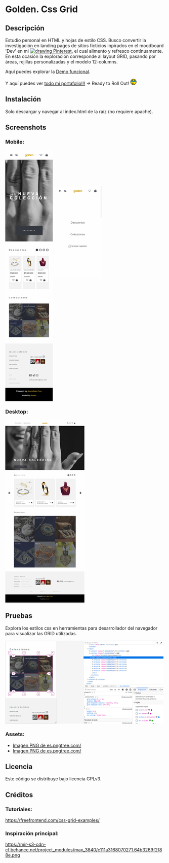 # Golden. Css Grid

## Descripción

Estudio personal en HTML y hojas de estilo CSS. Busco convertir la investigación en landing pages de sitios ficticios inpirados en el moodboard 'Dev' en mi [<img src="https://cdn2.iconfinder.com/data/icons/social-media-2285/512/1_Pinterest_colored_svg-512.png" alt="drawing" width="15"/> Pinterest](https://pin.it/5y19mMg), el cual alimento y refresco contínuamente. En esta ocasión la exploración corresponde al layout GRID, pasando por áreas, rejillas personalizadas y el modelo 12-columns.

Aquí puedes explorar la [Demo funcional](https://jonnathan-cruz.000webhostapp.com/portfolio/Golden-CssGrid/index.html).

Y aquí puedes ver [todo mi portafolio!!!](https://jonnathan-cruz.000webhostapp.com) -> Ready to Roll Out! <img src="assets/images/smart-glasses.png" alt="geek" width="20"/>

## Instalación

Solo descargar y navegar al index.html de la raíz (no requiere apache).

## Screenshots

### Mobile:

<img align="center" src="assets/images/screenshots/screenshot_2.png" alt="drawing" width="150"/>
<img src="assets/images/screenshots/screenshot_3.png" alt="drawing" width="150"/>


### Desktop:
<img align="center" src="assets/images/screenshots/screenshot_1.png" alt="drawing" width="250"/>


## Pruebas

Explora los estilos css en herramientas para desarrollador del navegador para visualizar las GRID utilizadas.

<img align="center" src="assets/images/screenshots/screenshot_4.png" alt="drawing" width="500"/>

### Assets:

- <a href='https://es.pngtree.com/freepng/chubby-robot-icon-element-design_5771045.html'>Imagen PNG de es.pngtree.com/</a>
- <a href='https://es.pngtree.com/freepng/hand-drawn-cartoon-waving-hand-showing-yellow-robot-of-hello_4599964.html'>Imagen PNG de es.pngtree.com/</a>


## Licencia

Este código se distribuye bajo licencia GPLv3.


## Créditos

### Tutoriales:
https://freefrontend.com/css-grid-examples/

### Inspiración principal:
https://mir-s3-cdn-cf.behance.net/project_modules/max_3840/c111a3168070271.64b3269f2f88e.png


